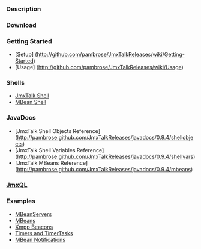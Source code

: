 ### Description

### [Download](https://github.com/downloads/pambrose/JmxTalkReleases/JmxTalk-0.9.4.jar)

### Getting Started
* [Setup] (http://github.com/pambrose/JmxTalkReleases/wiki/Getting-Started)
* [Usage] (http://github.com/pambrose/JmxTalkReleases/wiki/Usage)

### Shells
* [JmxTalk Shell](https://github.com/pambrose/JmxTalkReleases/wiki/JmxTalk-Shell)
* [MBean Shell](https://github.com/pambrose/JmxTalkReleases/wiki/MBean-Shell)

### JavaDocs 
* [JmxTalk Shell Objects Reference] (http://pambrose.github.com/JmxTalkReleases/javadocs/0.9.4/shellobjects)
* [JmxTalk Shell Variables Reference] (http://pambrose.github.com/JmxTalkReleases/javadocs/0.9.4/shellvars)
* [JmxTalk MBeans Reference] (http://pambrose.github.com/JmxTalkReleases/javadocs/0.9.4/mbeans)

### [JmxQL](https://github.com/pambrose/JmxTalkReleases/wiki/JmxQL)

### Examples

* [MBeanServers](https://github.com/pambrose/JmxTalkReleases/wiki/MBeanServers)
* [MBeans](https://github.com/pambrose/JmxTalkReleases/wiki/MBeans)
* [Xmpp Beacons](https://github.com/pambrose/JmxTalkReleases/wiki/Beacons)
* [Timers and TimerTasks](https://github.com/pambrose/JmxTalkReleases/wiki/Timers)
* [MBean Notifications](https://github.com/pambrose/JmxTalkReleases/wiki/Notifications)


